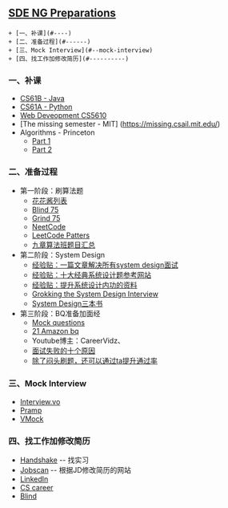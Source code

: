 ## [SDE NG Preparations](#sde-ng-preparations)
    + [一、补课](#----)
    + [二、准备过程](#------)
    + [三、Mock Interview](#--mock-interview)
    + [四、找工作加修改简历](#----------)


### 一、补课
- [CS61B - Java](https://www.youtube.com/watch?v=OT1kliTw0ko&list=PLu0nzW8Es1x3TmpwQRLMQwCtulEd43ZY8&index=1)
- [CS61A - Python](https://www.youtube.com/watch?v=vYynOGcDW-8&list=PLXN9vwbk5m7buBvROwNxM6H4zGe7w5hjb)
- [Web Deveopment CS5610](https://www.youtube.com/watch?v=BxEP84rYrDc&list=PL_GGiAMracOWWTdEzq-RcjT2kCIe16cYk)
- [The missing semester - MIT] (https://missing.csail.mit.edu/)
- Algorithms - Princeton
	- [Part 1](https://www.coursera.org/learn/algorithms-part1/home/week/4)
	- [Part 2](https://www.coursera.org/learn/algorithms-part2/home/week/1)

### 二、准备过程
* 第一阶段：刷算法题
	* [花花酱列表](https://zxi.mytechroad.com/blog/leetcode-problem-categories/)
	* [Blind 75](https://leetcode.com/discuss/general-discussion/460599/blind-75-leetcode-questions)
	* [Grind 75](https://www.techinterviewhandbook.org/grind75)
	* [NeetCode](https://neetcode.io/)
	* [LeetCode Patters](https://seanprashad.com/leetcode-patterns/)
	* [九章算法班题目汇总](https://www.zybuluo.com/nalan90/note/1170566)
* 第二阶段：System Design
	* [经验贴：一篇文章解决所有system design面试](https://www.1point3acres.com/bbs/thread-559285-1-1.html)
	* [经验贴：十大经典系统设计题](https://www.1point3acres.com/bbs/thread-889938-1-1.html)[参考网站](https://www.theinsaneapp.com/2021/03/system-design-and-recommendation-algorithms.html)
	* [经验贴：提升系统设计内功的资料](https://www.1point3acres.com/bbs/thread-891241-1-1.html)
	* [Grokking the System Design Interview](https://www.educative.io/module/grokking-system-design-interview)
	* [System Design三本书](https://github.com/Chao-Yan-git/SDE/tree/master/Java%E9%9D%A2%E8%AF%95%E4%BD%93%E7%B3%BB/System%20Design)
* 第三阶段：BQ准备加面经
	* [Mock questions](https://www.mockquestions.com/topics/)
	* [21 Amazon bq](https://passmyinterview.com/21-amazon-behavioral-interview-answers/)
	* Youtube博主：CareerVidz、
	* [面试失败的十个原因](https://www.codeconquest.com/blog/10-reasons-why-you-can-fail-a-coding-interview/)
	* [除了闷头刷题，还可以通过ta提升通过率](https://www.1point3acres.com/bbs/thread-890731-1-1.html)

### 三、Mock Interview
- [Interview.vo](https://start.interviewing.io/dashboard/interviewee?tutorial)
- [Pramp](https://www.pramp.com/dashboard#/)
- [VMock](https://www.vmock.com/)

### 四、找工作加修改简历
- [Handshake](https://northeastern.joinhandshake.com/stu) -- 找实习
- [Jobscan](https://www.jobscan.co/dashboard) -- 根据JD修改简历的网站
- [LinkedIn](https://www.linkedin.com/jobs/search/?currentJobId=3001121146&geoId=103644278&keywords=software%20engineer%20new%20grad&location=united%20states)
- [CS career](https://www.cscareers.dev/process-tracking)
- [Blind](https://www.teamblind.com/)

